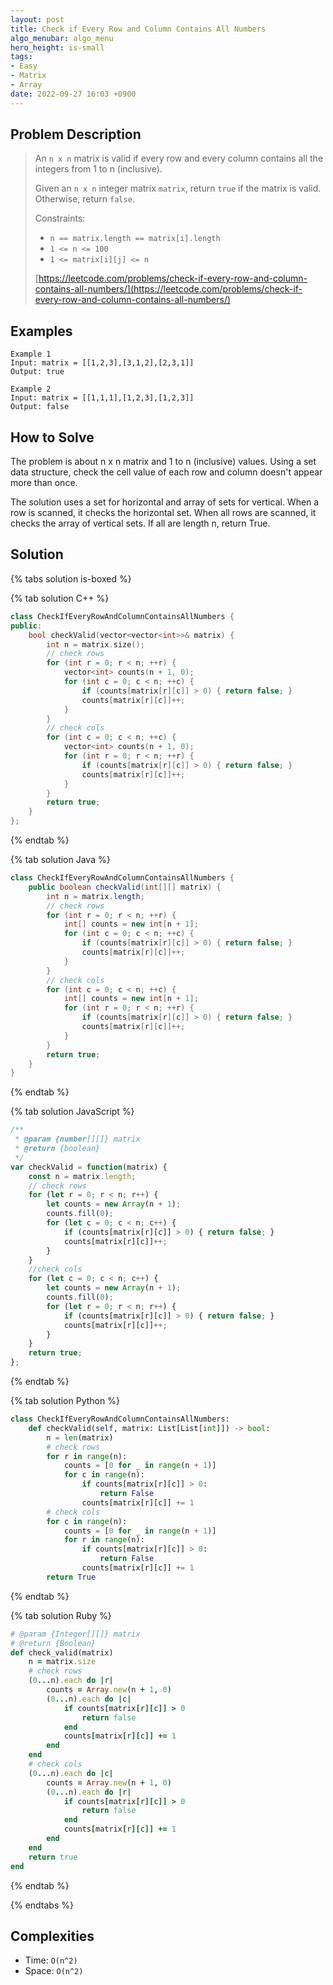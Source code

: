 ```yaml
---
layout: post
title: Check if Every Row and Column Contains All Numbers
algo_menubar: algo_menu
hero_height: is-small
tags:
- Easy
- Matrix
- Array
date: 2022-09-27 16:03 +0900
---
```


## Problem Description
> An `n x n` matrix is valid if every row and every column contains all the integers from 1 to n (inclusive).
>
> Given an `n x n` integer matrix `matrix`, return `true` if the matrix is valid. Otherwise, return `false`.
>
> Constraints:
> - `n == matrix.length == matrix[i].length`
> - `1 <= n <= 100`
> - `1 <= matrix[i][j] <= n`
>
> [https://leetcode.com/problems/check-if-every-row-and-column-contains-all-numbers/](https://leetcode.com/problems/check-if-every-row-and-column-contains-all-numbers/)

## Examples
```
Example 1
Input: matrix = [[1,2,3],[3,1,2],[2,3,1]]
Output: true
```

```
Example 2
Input: matrix = [[1,1,1],[1,2,3],[1,2,3]]
Output: false
```

## How to Solve
The problem is about n x n matrix and 1 to n (inclusive) values.
Using a set data structure, check the cell value of each row and column doesn't appear more than once.

The solution uses a set for horizontal and array of sets for vertical.
When a row is scanned, it checks the horizontal set.
When all rows are scanned, it checks the array of vertical sets.
If all are length n, return True.


## Solution

{% tabs solution is-boxed %}

{% tab solution C++ %}
```cpp
class CheckIfEveryRowAndColumnContainsAllNumbers {
public:
    bool checkValid(vector<vector<int>>& matrix) {
        int n = matrix.size();
        // check rows
        for (int r = 0; r < n; ++r) {
            vector<int> counts(n + 1, 0);
            for (int c = 0; c < n; ++c) {
                if (counts[matrix[r][c]] > 0) { return false; }
                counts[matrix[r][c]]++;
            }
        }
        // check cols
        for (int c = 0; c < n; ++c) {
            vector<int> counts(n + 1, 0);
            for (int r = 0; r < n; ++r) {
                if (counts[matrix[r][c]] > 0) { return false; }
                counts[matrix[r][c]]++;
            }
        }
        return true;
    }
};
```
{% endtab %}

{% tab solution Java %}
```java
class CheckIfEveryRowAndColumnContainsAllNumbers {
    public boolean checkValid(int[][] matrix) {
        int n = matrix.length;
        // check rows
        for (int r = 0; r < n; ++r) {
            int[] counts = new int[n + 1];
            for (int c = 0; c < n; ++c) {
                if (counts[matrix[r][c]] > 0) { return false; }
                counts[matrix[r][c]]++;
            }
        }
        // check cols
        for (int c = 0; c < n; ++c) {
            int[] counts = new int[n + 1];
            for (int r = 0; r < n; ++r) {
                if (counts[matrix[r][c]] > 0) { return false; }
                counts[matrix[r][c]]++;
            }
        }
        return true;
    }
}
```
{% endtab %}

{% tab solution JavaScript %}
```js
/**
 * @param {number[][]} matrix
 * @return {boolean}
 */
var checkValid = function(matrix) {
    const n = matrix.length;
    // check rows
    for (let r = 0; r < n; r++) {
        let counts = new Array(n + 1);
        counts.fill(0);
        for (let c = 0; c < n; c++) {
            if (counts[matrix[r][c]] > 0) { return false; }
            counts[matrix[r][c]]++;
        }
    }
    //check cols
    for (let c = 0; c < n; c++) {
        let counts = new Array(n + 1);
        counts.fill(0);
        for (let r = 0; r < n; r++) {
            if (counts[matrix[r][c]] > 0) { return false; }
            counts[matrix[r][c]]++;
        }
    }
    return true;
};
```
{% endtab %}

{% tab solution Python %}
```python
class CheckIfEveryRowAndColumnContainsAllNumbers:
    def checkValid(self, matrix: List[List[int]]) -> bool:
        n = len(matrix)
        # check rows
        for r in range(n):
            counts = [0 for _ in range(n + 1)]
            for c in range(n):
                if counts[matrix[r][c]] > 0:
                    return False
                counts[matrix[r][c]] += 1
        # check cols
        for c in range(n):
            counts = [0 for _ in range(n + 1)]
            for r in range(n):
                if counts[matrix[r][c]] > 0:
                    return False
                counts[matrix[r][c]] += 1
        return True
```
{% endtab %}

{% tab solution Ruby %}
```ruby
# @param {Integer[][]} matrix
# @return {Boolean}
def check_valid(matrix)
    n = matrix.size
    # check rows
    (0...n).each do |r|
        counts = Array.new(n + 1, 0)
        (0...n).each do |c|
            if counts[matrix[r][c]] > 0
                return false
            end
            counts[matrix[r][c]] += 1
        end
    end
    # check cols
    (0...n).each do |c|
        counts = Array.new(n + 1, 0)
        (0...n).each do |r|
            if counts[matrix[r][c]] > 0
                return false
            end
            counts[matrix[r][c]] += 1
        end
    end
    return true
end
```
{% endtab %}

{% endtabs %}


## Complexities
- Time: `O(n^2)`
- Space: `O(n^2)`
